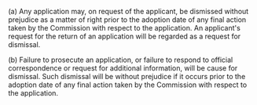 (a) Any application may, on request of the applicant, be dismissed without prejudice as a matter of right prior to the adoption date of any final action taken by the Commission with respect to the application. An applicant's request for the return of an application will be regarded as a request for dismissal.

(b) Failure to prosecute an application, or failure to respond to official correspondence or request for additional information, will be cause for dismissal. Such dismissal will be without prejudice if it occurs prior to the adoption date of any final action taken by the Commission with respect to the application.

